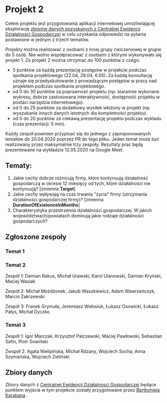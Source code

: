 # Projekt 2

Celem projektu jest przygotowania aplikacji internetowej umożliwiającej eksplorację [zbiorów danych pozyskanych z Centralnej Ewidencji Działalnosci Gospodarczej](https://github.com/karabanb/ceidg_datasets/) w celu uzyskania odpowiedzi na pytania postawione w jednym z trzech tematów.

Projekty można realizować z osobami z innej grupy ćwiczeniowej w grupie do 5 osób. Nie wolno współpracować z osobami z którymi wykonywało się projekt 1. Za projekt 2 można otrzymać do 100 punktów z czego:

 - 5 punktów za każdą prezentację postępów w projekcie podczas spotkania projektowego (22.04, 29.04, 6.05). Za każdą konsultację uznaje się przedyskutowanie z prowadzącym postępów w pracy nad projektem podczas spotkania projektowego. 
 - od 0 do 30 punktów za poprawność projektu (np. starannie wykonane wykresy, dobrze zastosowana interaktywność, dostępność projektu w postaci narzędzia internetowego).
 - od 0 do 25 punktów za dodatkowy wysiłek włożony w projekt (np. wyszukanie innych danych istotnych dla kompletności projektu).
 - od 0 do 20 punktów za ciekawą prezentację projektu podczas wykładu (czas prezentacji: 5 min).

Każdy zespół powinien przypisać się do jednego z zaproponowanych tematów do 20.04.2020 poprzez PR do tego pliku. Jeden temat może być realizowany przez maksymalnie trzy zespoły. Rezultaty prac będą prezentowane na wykładzie 12.05.2020 na Google Meet.


## Tematy:

1. Jakie cechy dobrze różnicują firmy, które kontynuują działalność gospodarczą w okresie 12 miesięcy od tych, które działalności nie kontynuują? [zmienna **Target**]
2. Jakie cechy wpływają na czas trwania "życia" firmy (utrzymania działalności gospodarczej firmy)? [zmienna **DurationOfExistenceInMonths**]
3. Charakterystyka przestrzenna działalności gospodarczej. W jakich województwach/powiatach dominują jakie rodzaje działalności gospodarczych?

## Zgłoszone zespoły

### Temat 1


### Temat 2
Zespół 1: Damian Rakus, Michał Urawski, Karol Ulanowski, Damian Kryński, Maciej Wasiak

Zespół 2: Michał Możdżonek, Jakub Waszkiewicz, Adam Wawrzeńczyk, Marcin Zakrzewski

Zespół 3: Franek Grymuła, Jeremiasz Wołosiuk, Łukasz Osowicki, Łukasz Pałys, Michał Dyczko

### Temat 3
Zespół 1: Igor Marczak, Krzysztof Palczewski, Maciej Pawłowski, Sebastian Safin, Piotr Sowiński

Zwspół 2: Agata Nielipińska, Michał Rdzany, Wojciech Socha, Anna Szymańska, Wojciech Zieliński

## Zbiory danych

Zbiory danych z [Centralnej Ewidencji Działalnosci Gospodarczej](https://prod.ceidg.gov.pl/CEIDG/CEIDG.Public.UI/Search.aspx) będące punktem wyjścia w tym projekcie zostały przygotowane przez [Bartłomieja Karabana](https://www.linkedin.com/in/karaban/)  .
